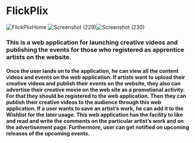 # FlickPlix  #

![FlickPlixHome](https://user-images.githubusercontent.com/79443522/133197647-879346d0-9e66-47dd-99c1-c85e3fcdf3fb.jpg)
![Screenshot (229)](https://user-images.githubusercontent.com/76535213/134420509-76c1d191-fc7f-4c13-9c7d-16c5914681d6.png)![Screenshot (230)](https://user-images.githubusercontent.com/76535213/134421096-6867c280-499f-4855-82dc-b692d71a619e.png)


###  This is a web application for launching creative videos and publishing the events for those who registered as apprentice artists on the website. ###

#### Once the user lands on to the application, he can view all the content videos and events on the web application. If artists want to upload their creative videos and publish their events on the website, they also can advertise their creative movie on the web site as a promotional activity. For that they should be registered to the web application. Then they can publish their creative videos to the audience through this web application. If a user wants to save an artist’s work, he can add it to the Wishlist for the later usage. This web application has the facility to like and read and write the comments on the particular artist’s work and on the advertisement page. Furthermore, user can get notified on upcoming releases of the upcoming events. ####

